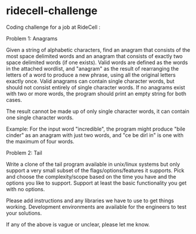 # ridecell-challenge
Coding challenge for a job at RideCell :


Problem 1: Anagrams

Given a string of alphabetic characters, find an anagram that consists of the most space delimited words and an anagram that consists of exactly two space delimited words (if one exists). Valid words are defined as the words in the attached wordlist, and "anagram" as the result of rearranging the letters of a word to produce a new phrase, using all the original letters exactly once. Valid anagrams can contain single character words, but should not consist entirely of single character words. If no anagrams exist with two or more words, the program should print an empty string for both cases.


The result cannot be made up of only single character words, it can contain one single character words.



Example:
For the input word "incredible", the program might produce "bile cinder" as an anagram with just two words, and "ce be dirl in" is one with the maximum of four words.


Problem 2: Tail

Write a clone of the tail program available in unix/linux systems but only support a very small subset of the flags/options/features it supports. Pick and choose the complexity/scope based on the time you have and the options you like to support. Support at least the basic functionality you get with no options.


Please add instructions and any libraries we have to use to get things working. Development environments are available for the engineers to test your solutions.



If any of the above is vague or unclear, please let me know.
